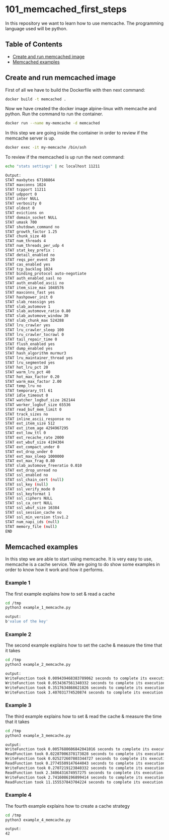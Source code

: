# 101_memcached_first_steps
In this repository we want to learn how to use memcache. The programming language used will be python.

## Table of Contents
* [Create and run memcached image](#create-and-run-memcached-image)
* [Memcached examples](#memcached-examples)

## Create and run memcached image
First of all we have to build the Dockerfile with then next command:
```sh
docker build -t memcached .
```

Now we have created the docker image alpine-linux with memcache and python. Run the command to run the container.
```sh
docker run --name my-memcache -d memcached
```

In this step we are going inside the container in order to review if the memcache server is up.
```sh
docker exec -it my-memcache /bin/ash
```

To review if the memcached is up run the next command:
```sh
echo "stats settings" | nc localhost 11211

Output:
STAT maxbytes 67108864
STAT maxconns 1024
STAT tcpport 11211
STAT udpport 0
STAT inter NULL
STAT verbosity 0
STAT oldest 0
STAT evictions on
STAT domain_socket NULL
STAT umask 700
STAT shutdown_command no
STAT growth_factor 1.25
STAT chunk_size 48
STAT num_threads 4
STAT num_threads_per_udp 4
STAT stat_key_prefix :
STAT detail_enabled no
STAT reqs_per_event 20
STAT cas_enabled yes
STAT tcp_backlog 1024
STAT binding_protocol auto-negotiate
STAT auth_enabled_sasl no
STAT auth_enabled_ascii no
STAT item_size_max 1048576
STAT maxconns_fast yes
STAT hashpower_init 0
STAT slab_reassign yes
STAT slab_automove 1
STAT slab_automove_ratio 0.80
STAT slab_automove_window 30
STAT slab_chunk_max 524288
STAT lru_crawler yes
STAT lru_crawler_sleep 100
STAT lru_crawler_tocrawl 0
STAT tail_repair_time 0
STAT flush_enabled yes
STAT dump_enabled yes
STAT hash_algorithm murmur3
STAT lru_maintainer_thread yes
STAT lru_segmented yes
STAT hot_lru_pct 20
STAT warm_lru_pct 40
STAT hot_max_factor 0.20
STAT warm_max_factor 2.00
STAT temp_lru no
STAT temporary_ttl 61
STAT idle_timeout 0
STAT watcher_logbuf_size 262144
STAT worker_logbuf_size 65536
STAT read_buf_mem_limit 0
STAT track_sizes no
STAT inline_ascii_response no
STAT ext_item_size 512
STAT ext_item_age 4294967295
STAT ext_low_ttl 0
STAT ext_recache_rate 2000
STAT ext_wbuf_size 4194304
STAT ext_compact_under 0
STAT ext_drop_under 0
STAT ext_max_sleep 1000000
STAT ext_max_frag 0.80
STAT slab_automove_freeratio 0.010
STAT ext_drop_unread no
STAT ssl_enabled no
STAT ssl_chain_cert (null)
STAT ssl_key (null)
STAT ssl_verify_mode 0
STAT ssl_keyformat 1
STAT ssl_ciphers NULL
STAT ssl_ca_cert NULL
STAT ssl_wbuf_size 16384
STAT ssl_session_cache no
STAT ssl_min_version tlsv1.2
STAT num_napi_ids (null)
STAT memory_file (null)
END
```

## Memcached examples
In this step we are able to start using memcache. It is very easy to use, memcache is a cache service. We are going to do show some examples in order to know how it work and how it performs.

### Example 1
The first example explains how to set & read a cache
```sh
cd /tmp
python3 example_1_memcache.py

output:
b'value of the key'
```

### Example 2
The second example explains how to set the cache & measure the time that it takes
```sh
cd /tmp
python3 example_2_memcache.py

output:
WriteFunction took 0.009439468383789062 seconds to complete its execution.
WriteFunction took 0.0534367561340332 seconds to complete its execution.
WriteFunction took 0.3517634868621826 seconds to complete its execution.
WriteFunction took 3.407031774520874 seconds to complete its execution.
```

### Example 3
The third example explains how to set & read the cache & measure the time that it takes
```sh
cd /tmp
python3 example_3_memcache.py

output:
WriteFunction took 0.0057680606842041016 seconds to complete its execution.
ReadFunction took 0.02287006378173828 seconds to complete its execution.
WriteFunction took 0.025272607803344727 seconds to complete its execution.
ReadFunction took 0.27745509147644043 seconds to complete its execution.
WriteFunction took 0.2707219123840332 seconds to complete its execution.
ReadFunction took 2.3406431674957275 seconds to complete its execution.
WriteFunction took 2.7416086196899414 seconds to complete its execution.
ReadFunction took 11.155537843704224 seconds to complete its execution.
```

### Example 4
The fourth example explains how to create a cache strategy
```sh
cd /tmp
python3 example_4_memcache.py

output:
42
```
